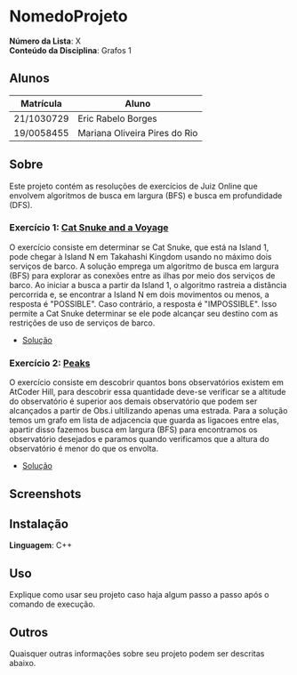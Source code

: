 # NomedoProjeto

**Número da Lista**: X<br>
**Conteúdo da Disciplina**: Grafos 1<br>

## Alunos
|Matrícula | Aluno |
| -- | -- |
| 21/1030729  |  Eric Rabelo Borges |
| 19/0058455  |  Mariana Oliveira Pires do Rio |

## Sobre 
Este projeto contém as resoluções de exercícios de Juiz Online que envolvem algoritmos de busca em largura (BFS) e busca em profundidade (DFS). 

### Exercício 1:  [Cat Snuke and a Voyage](https://atcoder.jp/contests/abc068/tasks/arc079_a)


O exercício consiste em determinar se Cat Snuke, que está na Island 1, pode chegar à Island N em Takahashi Kingdom usando no máximo dois serviços de barco. A solução emprega um algoritmo de busca em largura (BFS) para explorar as conexões entre as ilhas por meio dos serviços de barco. Ao iniciar a busca a partir da Island 1, o algoritmo rastreia a distância percorrida e, se encontrar a Island N em dois movimentos ou menos, a resposta é "POSSIBLE". Caso contrário, a resposta é "IMPOSSIBLE". Isso permite a Cat Snuke determinar se ele pode alcançar seu destino com as restrições de uso de serviços de barco.

- [Solução](Soluções/CatSnukeandaVoyage.cpp)

### Exercício 2:  [Peaks](https://atcoder.jp/contests/abc166/tasks/abc166_c)

O exercício consiste em descobrir quantos bons observatórios existem em AtCoder Hill, para descobrir essa quantidade deve-se verificar se a altitude do observatório é superior aos demais observatório que podem ser alcançados a partir de Obs.i ultilizando apenas uma estrada.
Para a solução temos um grafo em lista de adjacencia que guarda as ligacoes entre elas, apartir disso fazemos busca em largura (BFS) para encontramos os observatório desejados e paramos quando verificamos que a altura do observatório é menor do que os envolta.

- [Solução](Soluções/Peaks.cpp)

## Screenshots

## Instalação 
**Linguagem**: C++<br>

## Uso 
Explique como usar seu projeto caso haja algum passo a passo após o comando de execução.

## Outros 
Quaisquer outras informações sobre seu projeto podem ser descritas abaixo.




